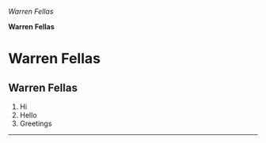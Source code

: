 *Warren Fellas*

**Warren Fellas** 
# Warren Fellas 
## Warren Fellas

1. Hi 
2. Hello 
3. Greetings
--- 
